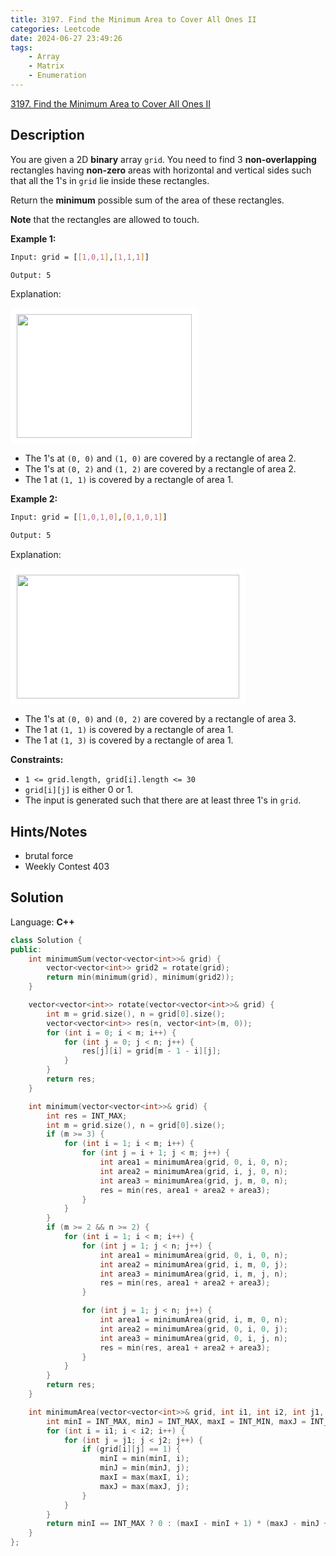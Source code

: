 ```yaml
---
title: 3197. Find the Minimum Area to Cover All Ones II
categories: Leetcode
date: 2024-06-27 23:49:26
tags:
    - Array
    - Matrix
    - Enumeration
---
```


[3197. Find the Minimum Area to Cover All Ones II](https://leetcode.com/problems/find-the-minimum-area-to-cover-all-ones-ii/description/)

## Description

You are given a 2D **binary** array `grid`. You need to find 3 **non-overlapping** rectangles having **non-zero** areas with horizontal and vertical sides such that all the 1's in `grid` lie inside these rectangles.

Return the **minimum** possible sum of the area of these rectangles.

**Note** that the rectangles are allowed to touch.

**Example 1:**

```bash
Input: grid = [[1,0,1],[1,1,1]]

Output: 5
```

Explanation:

<img alt="" src="https://assets.leetcode.com/uploads/2024/05/14/example0rect21.png" style="padding: 10px; background: rgb(255, 255, 255); border-radius: 0.5rem; width: 280px; height: 198px; --darkreader-inline-bgimage: initial; --darkreader-inline-bgcolor: #242729;" data-darkreader-inline-bgimage="" data-darkreader-inline-bgcolor="">

- The 1's at `(0, 0)` and `(1, 0)` are covered by a rectangle of area 2.
- The 1's at `(0, 2)` and `(1, 2)` are covered by a rectangle of area 2.
- The 1 at `(1, 1)` is covered by a rectangle of area 1.

**Example 2:**

```bash
Input: grid = [[1,0,1,0],[0,1,0,1]]

Output: 5
```

Explanation:

<img alt="" src="https://assets.leetcode.com/uploads/2024/05/14/example1rect2.png" style="padding: 10px; background: rgb(255, 255, 255); border-radius: 0.5rem; width: 356px; height: 198px; --darkreader-inline-bgimage: initial; --darkreader-inline-bgcolor: #242729;" data-darkreader-inline-bgimage="" data-darkreader-inline-bgcolor="">

- The 1's at `(0, 0)` and `(0, 2)` are covered by a rectangle of area 3.
- The 1 at `(1, 1)` is covered by a rectangle of area 1.
- The 1 at `(1, 3)` is covered by a rectangle of area 1.

**Constraints:**

- `1 <= grid.length, grid[i].length <= 30`
- `grid[i][j]` is either 0 or 1.
- The input is generated such that there are at least three 1's in `grid`.

## Hints/Notes

- brutal force
- Weekly Contest 403

## Solution

Language: **C++**

```C++
class Solution {
public:
    int minimumSum(vector<vector<int>>& grid) {
        vector<vector<int>> grid2 = rotate(grid);
        return min(minimum(grid), minimum(grid2));
    }

    vector<vector<int>> rotate(vector<vector<int>>& grid) {
        int m = grid.size(), n = grid[0].size();
        vector<vector<int>> res(n, vector<int>(m, 0));
        for (int i = 0; i < m; i++) {
            for (int j = 0; j < n; j++) {
                res[j][i] = grid[m - 1 - i][j];
            }
        }
        return res;
    }

    int minimum(vector<vector<int>>& grid) {
        int res = INT_MAX;
        int m = grid.size(), n = grid[0].size();
        if (m >= 3) {
            for (int i = 1; i < m; i++) {
                for (int j = i + 1; j < m; j++) {
                    int area1 = minimumArea(grid, 0, i, 0, n);
                    int area2 = minimumArea(grid, i, j, 0, n);
                    int area3 = minimumArea(grid, j, m, 0, n);
                    res = min(res, area1 + area2 + area3);
                }
            }
        }
        if (m >= 2 && n >= 2) {
            for (int i = 1; i < m; i++) {
                for (int j = 1; j < n; j++) {
                    int area1 = minimumArea(grid, 0, i, 0, n);
                    int area2 = minimumArea(grid, i, m, 0, j);
                    int area3 = minimumArea(grid, i, m, j, n);
                    res = min(res, area1 + area2 + area3);
                }

                for (int j = 1; j < n; j++) {
                    int area1 = minimumArea(grid, i, m, 0, n);
                    int area2 = minimumArea(grid, 0, i, 0, j);
                    int area3 = minimumArea(grid, 0, i, j, n);
                    res = min(res, area1 + area2 + area3);
                }
            }
        }
        return res;
    }

    int minimumArea(vector<vector<int>>& grid, int i1, int i2, int j1, int j2) {
        int minI = INT_MAX, minJ = INT_MAX, maxI = INT_MIN, maxJ = INT_MIN;
        for (int i = i1; i < i2; i++) {
            for (int j = j1; j < j2; j++) {
                if (grid[i][j] == 1) {
                    minI = min(minI, i);
                    minJ = min(minJ, j);
                    maxI = max(maxI, i);
                    maxJ = max(maxJ, j);
                }
            }
        }
        return minI == INT_MAX ? 0 : (maxI - minI + 1) * (maxJ - minJ + 1);
    }
};
```
